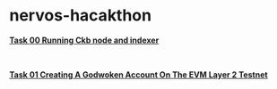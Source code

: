 # nervos-hacakthon
<b>[Task 00 Running Ckb node and indexer](https://github.com/tharunrai14/nervos-hackathon/tree/main/task0)



</br>

[Task 01 Creating A Godwoken Account On The EVM Layer 2 Testnet](https://github.com/tharunrai14/nervos-hackathon/tree/main/task01)
</b>
